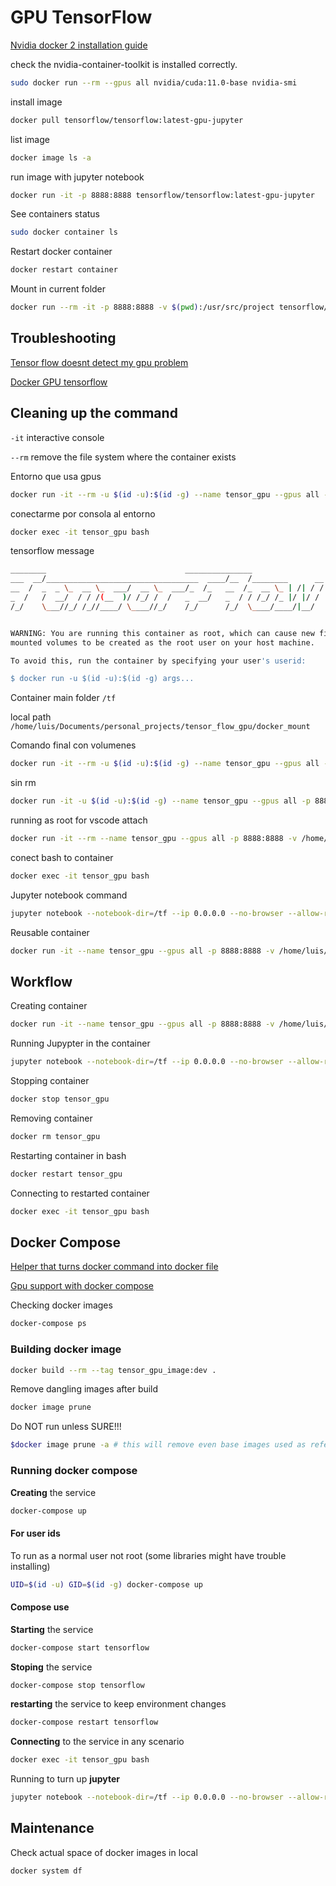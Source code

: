# GPU TensorFlow

[Nvidia docker 2 installation guide](https://docs.nvidia.com/datacenter/cloud-native/container-toolkit/install-guide.html#docker)

check the nvidia-container-toolkit is installed correctly.

```sh
sudo docker run --rm --gpus all nvidia/cuda:11.0-base nvidia-smi
```

install image

```sh
docker pull tensorflow/tensorflow:latest-gpu-jupyter
```

list image

```sh
docker image ls -a
```

run image with jupyter notebook

```sh
docker run -it -p 8888:8888 tensorflow/tensorflow:latest-gpu-jupyter
```

See containers status

```sh
sudo docker container ls
```

Restart docker container

```sh
docker restart container
```

Mount in current folder

```sh
docker run --rm -it -p 8888:8888 -v $(pwd):/usr/src/project tensorflow/tensorflow:latest-gpu-jupyter
```

## Troubleshooting

[Tensor flow doesnt detect my gpu problem](https://stackoverflow.com/questions/63122486/the-tensorflow-docker-gpu-image-doesnt-detect-my-gpu)

[Docker GPU tensorflow](https://www.tensorflow.org/install/docker)

## Cleaning up the command

`-it` interactive console

`--rm` remove the file system where the container exists

Entorno que usa gpus

```sh
docker run -it --rm -u $(id -u):$(id -g) --name tensor_gpu --gpus all -p 8888:8888 tensorflow/tensorflow:latest-gpu-jupyter jupyter notebook --notebook-dir=/tf --ip 0.0.0.0 --no-browser --allow-root --NotebookApp.allow_origin='https://colab.research.google.com'
```

conectarme por consola al entorno

```sh
docker exec -it tensor_gpu bash
```

tensorflow message

```sh
________                               _______________                
___  __/__________________________________  ____/__  /________      __
__  /  _  _ \_  __ \_  ___/  __ \_  ___/_  /_   __  /_  __ \_ | /| / /
_  /   /  __/  / / /(__  )/ /_/ /  /   _  __/   _  / / /_/ /_ |/ |/ / 
/_/    \___//_/ /_//____/ \____//_/    /_/      /_/  \____/____/|__/


WARNING: You are running this container as root, which can cause new files in
mounted volumes to be created as the root user on your host machine.

To avoid this, run the container by specifying your user's userid:

$ docker run -u $(id -u):$(id -g) args...
```

Container main folder `/tf`

local path `/home/luis/Documents/personal_projects/tensor_flow_gpu/docker_mount`

Comando final con volumenes

```sh
docker run -it --rm -u $(id -u):$(id -g) --name tensor_gpu --gpus all -p 8888:8888 -v /home/luis/Documents/personal_projects/tensor_flow_gpu/docker_mount:/tf/notebooks tensorflow/tensorflow:latest-gpu-jupyter jupyter notebook --notebook-dir=/tf --ip 0.0.0.0 --no-browser --allow-root --NotebookApp.allow_origin='https://colab.research.google.com'
```

sin rm

```sh
docker run -it -u $(id -u):$(id -g) --name tensor_gpu --gpus all -p 8888:8888 -v /home/luis/Documents/personal_projects/tensor_flow_gpu/docker_mount:/tf/notebooks tensorflow/tensorflow:latest-gpu-jupyter jupyter notebook --notebook-dir=/tf --ip 0.0.0.0 --no-browser --allow-root --NotebookApp.allow_origin='https://colab.research.google.com'
```

running as root for vscode attach

```sh
docker run -it --rm --name tensor_gpu --gpus all -p 8888:8888 -v /home/luis/Documents/personal_projects/tensor_flow_gpu/docker_mount:/tf/notebooks tensorflow/tensorflow:latest-gpu-jupyter jupyter notebook --notebook-dir=/tf --ip 0.0.0.0 --no-browser --allow-root --NotebookApp.allow_origin='https://colab.research.google.com'
```

conect bash to container

```sh
docker exec -it tensor_gpu bash
```

Jupyter notebook command

```sh
jupyter notebook --notebook-dir=/tf --ip 0.0.0.0 --no-browser --allow-root --NotebookApp.allow_origin='https://colab.research.google.com'
```

Reusable container

```sh
docker run -it --name tensor_gpu --gpus all -p 8888:8888 -v /home/luis/Documents/personal_projects/tensor_flow_gpu/docker_mount:/tf/notebooks tensorflow/tensorflow:latest-gpu-jupyter bash
```

## Workflow

Creating container

```sh
docker run -it --name tensor_gpu --gpus all -p 8888:8888 -v /home/luis/Documents/personal_projects/tensor_flow_gpu/docker_mount:/tf/notebooks tensorflow/tensorflow:latest-gpu-jupyter bash
```

Running Jupypter in the container

```sh
jupyter notebook --notebook-dir=/tf --ip 0.0.0.0 --no-browser --allow-root --NotebookApp.allow_origin='https://colab.research.google.com'
```

Stopping container

```sh
docker stop tensor_gpu
```

Removing container

```sh
docker rm tensor_gpu
```

Restarting container in bash

```sh
docker restart tensor_gpu
```

Connecting to restarted container

```sh
docker exec -it tensor_gpu bash
```

## Docker Compose

[Helper that turns docker command into docker file](https://www.composerize.com/)

[Gpu support with docker compose](https://docs.docker.com/compose/gpu-support/)

Checking docker images

```sh
docker-compose ps
```

### Building docker image

```sh
docker build --rm --tag tensor_gpu_image:dev .
```

Remove dangling images after build

```sh
docker image prune
```

Do NOT run unless SURE!!!

```sh
$docker image prune -a # this will remove even base images used as reference to local images
```

### Running docker compose

**Creating** the service

```sh
docker-compose up
```

#### For user ids

To run as a normal user not root (some libraries might have trouble installing)

```sh
UID=$(id -u) GID=$(id -g) docker-compose up
```

#### Compose use

**Starting** the service

```sh
docker-compose start tensorflow
```

**Stoping** the service

```sh
docker-compose stop tensorflow
```

**restarting** the service to keep environment changes

```sh
docker-compose restart tensorflow
```

**Connecting** to the service in any scenario

```sh
docker exec -it tensor_gpu bash
```

Running to turn up **jupyter**

```sh
jupyter notebook --notebook-dir=/tf --ip 0.0.0.0 --no-browser --allow-root --NotebookApp.allow_origin='https://colab.research.google.com'
```

## Maintenance

Check actual space of docker images in local

```sh
docker system df
```
